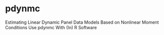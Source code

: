 # pdynmc
Estimating Linear Dynamic Panel Data Models Based on Nonlinear Moment Conditions Use pdynmc With (In) R Software
